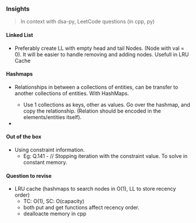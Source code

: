 ### Insights

> In context with dsa-py, LeetCode questions (in cpp, py)


#### Linked List

- Preferably create LL with empty head and tail Nodes. (Node with val = 0). It will be easier to handle removing and adding nodes.
  Usefull in LRU Cache

#### Hashmaps 

- Relationships in between a collections of entities, can be transfer to another collections of entities. With HashMaps.
    - Use 1 collections as keys, other as values.
    Go over the hashmap, and copy the relationship.
    (Relation should be encoded in the elements/entities itself).

-

#### Out of the box

- Using constraint information.
  - Eg: Q.141 - // Stopping iteration with the constraint value. To solve in constant memory. 



#### Question to revise

- LRU cache (hashmaps to search nodes in O(1), LL to store recency order) 
  - TC: O(1), SC: O(capacity) 
  - both put and get functions affect recency order.
  - dealloacte memory in cpp